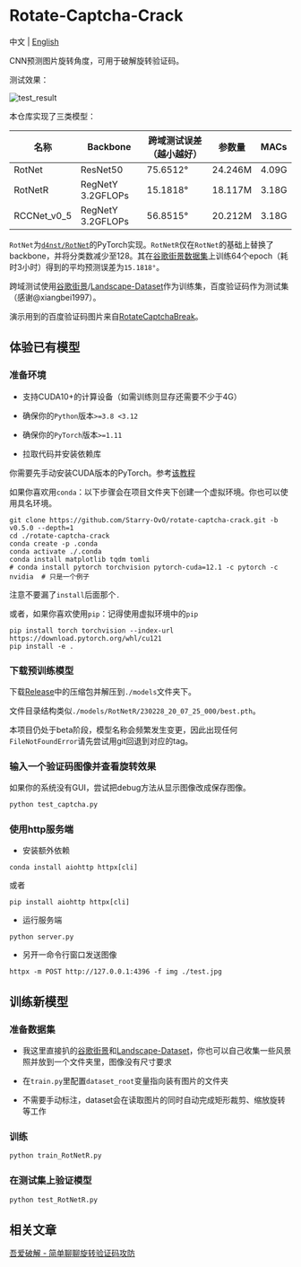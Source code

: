 # Rotate-Captcha-Crack

中文 | [English](https://github.com/Starry-OvO/rotate-captcha-crack)

CNN预测图片旋转角度，可用于破解旋转验证码。

测试效果：

![test_result](https://user-images.githubusercontent.com/48282276/224320691-a8eefd23-392b-4580-a729-7869fa237eaa.png)

本仓库实现了三类模型：

| 名称        | Backbone          | 跨域测试误差（越小越好） | 参数量  | MACs  |
| ----------- | ----------------- | ------------------------ | ------- | ----- |
| RotNet      | ResNet50          | 75.6512°                 | 24.246M | 4.09G |
| RotNetR     | RegNetY 3.2GFLOPs | 15.1818°                 | 18.117M | 3.18G |
| RCCNet_v0_5 | RegNetY 3.2GFLOPs | 56.8515°                 | 20.212M | 3.18G |

`RotNet`为[`d4nst/RotNet`](https://github.com/d4nst/RotNet/blob/master/train/train_street_view.py)的PyTorch实现。`RotNetR`仅在`RotNet`的基础上替换了backbone，并将分类数减少至128。其在[谷歌街景数据集](https://www.crcv.ucf.edu/data/GMCP_Geolocalization/)上训练64个epoch（耗时3小时）得到的平均预测误差为`15.1818°`。

跨域测试使用[谷歌街景](https://www.crcv.ucf.edu/data/GMCP_Geolocalization/)/[Landscape-Dataset](https://github.com/yuweiming70/Landscape-Dataset)作为训练集，百度验证码作为测试集（感谢@xiangbei1997）。

演示用到的百度验证码图片来自[RotateCaptchaBreak](https://github.com/chencchen/RotateCaptchaBreak/tree/master/data/baiduCaptcha)。

## 体验已有模型

### 准备环境

+ 支持CUDA10+的计算设备（如需训练则显存还需要不少于4G）

+ 确保你的`Python`版本`>=3.8 <3.12`

+ 确保你的`PyTorch`版本`>=1.11`

+ 拉取代码并安装依赖库

你需要先手动安装CUDA版本的PyTorch。参考[该教程](https://pytorch.org/get-started/locally/)

如果你喜欢用`conda`：以下步骤会在项目文件夹下创建一个虚拟环境。你也可以使用具名环境。

```shell
git clone https://github.com/Starry-OvO/rotate-captcha-crack.git -b v0.5.0 --depth=1
cd ./rotate-captcha-crack
conda create -p .conda
conda activate ./.conda
conda install matplotlib tqdm tomli
# conda install pytorch torchvision pytorch-cuda=12.1 -c pytorch -c nvidia  # 只是一个例子
```

注意不要漏了`install`后面那个`.`

或者，如果你喜欢使用`pip`：记得使用虚拟环境中的`pip`

```shell
pip install torch torchvision --index-url https://download.pytorch.org/whl/cu121
pip install -e .
```

### 下载预训练模型

下载[Release](https://github.com/Starry-OvO/rotate-captcha-crack/releases)中的压缩包并解压到`./models`文件夹下。

文件目录结构类似`./models/RotNetR/230228_20_07_25_000/best.pth`。

本项目仍处于beta阶段，模型名称会频繁发生变更，因此出现任何`FileNotFoundError`请先尝试用git回退到对应的tag。

### 输入一个验证码图像并查看旋转效果

如果你的系统没有GUI，尝试把debug方法从显示图像改成保存图像。

```bash
python test_captcha.py
```

### 使用http服务端

+ 安装额外依赖

```shell
conda install aiohttp httpx[cli]
```

或者

```shell
pip install aiohttp httpx[cli]
```

+ 运行服务端

```shell
python server.py
```

+ 另开一命令行窗口发送图像

```shell
httpx -m POST http://127.0.0.1:4396 -f img ./test.jpg
```

## 训练新模型

### 准备数据集

+ 我这里直接扒的[谷歌街景](https://www.crcv.ucf.edu/data/GMCP_Geolocalization/)和[Landscape-Dataset](https://github.com/yuweiming70/Landscape-Dataset)，你也可以自己收集一些风景照并放到一个文件夹里，图像没有尺寸要求

+ 在`train.py`里配置`dataset_root`变量指向装有图片的文件夹

+ 不需要手动标注，dataset会在读取图片的同时自动完成矩形裁剪、缩放旋转等工作

### 训练

```bash
python train_RotNetR.py
```

### 在测试集上验证模型

```bash
python test_RotNetR.py
```

## 相关文章

[吾爱破解 - 简单聊聊旋转验证码攻防](https://www.52pojie.cn/thread-1754224-1-1.html)

